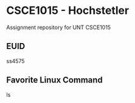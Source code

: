 # CSCE1015 - Hochstetler
Assignment repository for UNT CSCE1015
## EUID
ss4575
## Favorite Linux Command
ls
